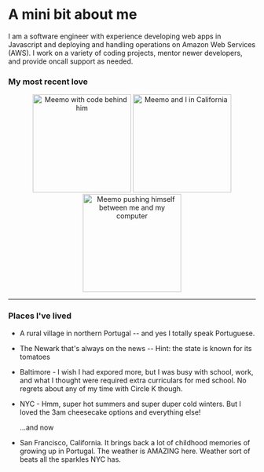 # A mini bit about me 
I am a software engineer with  experience developing web apps in Javascript and deploying and handling operations on Amazon Web Services (AWS).  I work on a variety of coding projects, mentor newer developers, and provide oncall support as needed.

### My most recent love

<p align="center">
   <img 
      src="https://github.com/codemonkey3045/username.github.io/blob/master/meemo2.png"
      alt="Meemo with code behind him" 
      width="200"
  />
  <img 
      src="https://github.com/codemonkey3045/username.github.io/blob/master/meemo_and_i.jpeg"
      alt="Meemo and I in California" 
      width="200"
  />
  <img 
      src="https://github.com/codemonkey3045/username.github.io/blob/master/meemo3.png"
      alt="Meemo pushing himself between me and my computer" 
      width="200"
  />
</p>

<hr>

### Places I've lived
* A rural village in northern Portugal -- and yes I totally speak Portuguese.
* The Newark that's always on the news -- Hint: the state is known for its tomatoes
* Baltimore - I wish I had expored more, but I was busy with school, work, and what I thought were required extra curriculars for med school. No regrets about any of my time with Circle K though.
* NYC - Hmm, super hot summers and super duper cold winters. But I loved the 3am cheesecake options and everything else!

   ...and now 

* San Francisco, California. It brings back a lot of childhood memories of growing up in Portugal. The weather is AMAZING here. Weather sort of beats all the sparkles NYC has.


### 
